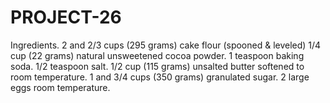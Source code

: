 # PROJECT-26

Ingredients. 2 and 2/3 cups (295 grams) 
cake flour (spooned & leveled) 1/4 cup
(22 grams) natural unsweetened cocoa powder.
1 teaspoon baking soda. 1/2 teaspoon salt. 
1/2 cup (115 grams) unsalted butter softened to room temperature.
1 and 3/4 cups (350 grams) granulated sugar.
2 large eggs room temperature.
